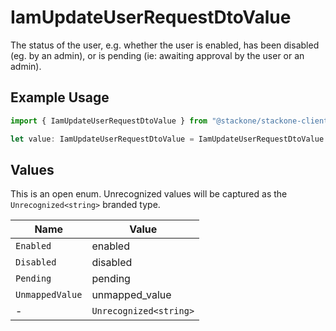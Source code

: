 # IamUpdateUserRequestDtoValue

The status of the user, e.g. whether the user is enabled, has been disabled (eg. by an admin), or is pending (ie: awaiting approval by the user or an admin).

## Example Usage

```typescript
import { IamUpdateUserRequestDtoValue } from "@stackone/stackone-client-ts/sdk/models/shared";

let value: IamUpdateUserRequestDtoValue = IamUpdateUserRequestDtoValue.Enabled;
```

## Values

This is an open enum. Unrecognized values will be captured as the `Unrecognized<string>` branded type.

| Name                   | Value                  |
| ---------------------- | ---------------------- |
| `Enabled`              | enabled                |
| `Disabled`             | disabled               |
| `Pending`              | pending                |
| `UnmappedValue`        | unmapped_value         |
| -                      | `Unrecognized<string>` |
